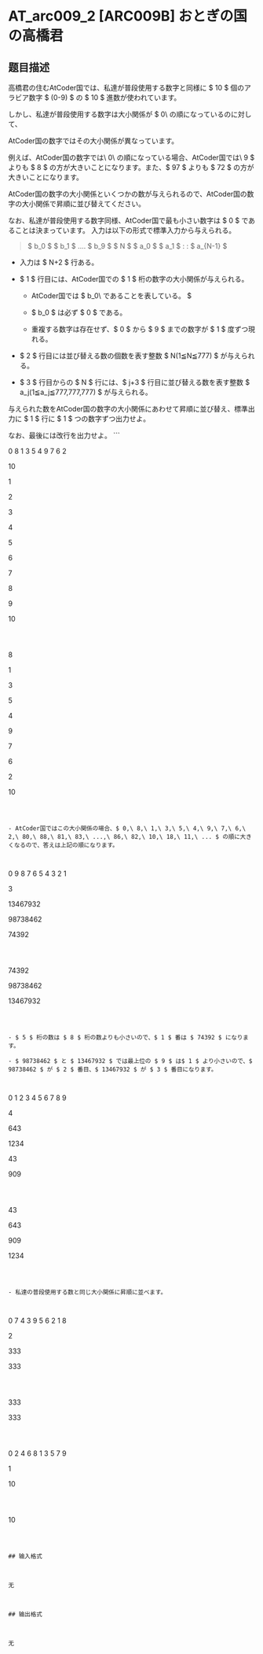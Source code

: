 # AT_arc009_2 [ARC009B] おとぎの国の高橋君

## 题目描述

[problemUrl]: https://atcoder.jp/contests/arc009/tasks/arc009_2

高橋君の住むAtCoder国では、私達が普段使用する数字と同様に $ 10 $ 個のアラビア数字 $ (0-9) $ の $ 10 $ 進数が使われています。  
 しかし、私達が普段使用する数字は大小関係が $ 0\ の順になっているのに対して、
AtCoder国の数字ではその大小関係が異なっています。
例えば、AtCoder国の数字では\ 0\ の順になっている場合、AtCoder国では\ 9 $ よりも $ 8 $ の方が大きいことになります。また、$ 97 $ よりも $ 72 $ の方が大きいことになります。  
  
 AtCoder国の数字の大小関係といくつかの数が与えられるので、AtCoder国の数字の大小関係で昇順に並び替えてください。  
 なお、私達が普段使用する数字同様、AtCoder国で最も小さい数字は $ 0 $ であることは決まっています。 入力は以下の形式で標準入力から与えられる。

> $ b_0 $ $ b_1 $ ‥‥ $ b_9 $ $ N $ $ a_0 $ $ a_1 $ : : $ a_{N-1} $

- 入力は $ N+2 $ 行ある。
- $ 1 $ 行目には、AtCoder国での $ 1 $ 桁の数字の大小関係が与えられる。 
  - AtCoder国では $ b_0\ であることを表している。 $
  - $ b_0 $ は必ず $ 0 $ である。
  - 重複する数字は存在せず、$ 0 $ から $ 9 $ までの数字が $ 1 $ 度ずつ現れる。
- $ 2 $ 行目には並び替える数の個数を表す整数 $ N(1≦N≦777) $ が与えられる。
- $ 3 $ 行目からの $ N $ 行には、$ j+3 $ 行目に並び替える数を表す整数 $ a_j(1≦a_j≦777,777,777) $ が与えられる。
 
 与えられた数をAtCoder国の数字の大小関係にあわせて昇順に並び替え、標準出力に $ 1 $ 行に $ 1 $ つの数字ずつ出力せよ。  
 なお、最後には改行を出力せよ。 ```

0 8 1 3 5 4 9 7 6 2
10
1
2
3
4
5
6
7
8
9
10
```

 ```

8
1
3
5
4
9
7
6
2
10
```

- AtCoder国ではこの大小関係の場合、$ 0,\ 8,\ 1,\ 3,\ 5,\ 4,\ 9,\ 7,\ 6,\ 2,\ 80,\ 88,\ 81,\ 83,\ ...,\ 86,\ 82,\ 10,\ 18,\ 11,\ ... $ の順に大きくなるので、答えは上記の順になります。
 
```

0 9 8 7 6 5 4 3 2 1
3
13467932
98738462
74392
```

 ```

74392
98738462
13467932
```

- $ 5 $ 桁の数は $ 8 $ 桁の数よりも小さいので、$ 1 $ 番は $ 74392 $ になります。
- $ 98738462 $ と $ 13467932 $ では最上位の $ 9 $ は$ 1 $ より小さいので、$ 98738462 $ が $ 2 $ 番目、$ 13467932 $ が $ 3 $ 番目になります。
 
```

0 1 2 3 4 5 6 7 8 9
4
643
1234
43
909
```

 ```

43
643
909
1234
```

- 私達の普段使用する数と同じ大小関係に昇順に並べます。
 
```

0 7 4 3 9 5 6 2 1 8
2
333
333
```

 ```

333
333
```

 ```

0 2 4 6 8 1 3 5 7 9
1
10
```

 ```

10
```

## 输入格式

无

## 输出格式

无